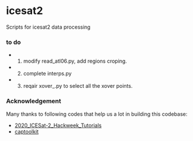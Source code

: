# icesat2
Scripts for icesat2 data processing

### to do
- 1. modify read_atl06.py, add regions croping.
- 2. complete interps.py
- 3. reqair xover_.py to select all the xover points.

### Acknowledgement
Many thanks to following codes that help us a lot in building this codebase:    
- [2020_ICESat-2_Hackweek_Tutorials](https://github.com/ICESAT-2HackWeek/2020_ICESat-2_Hackweek_Tutorials)  
- [captoolkit](https://github.com/fspaolo/captoolkit)


